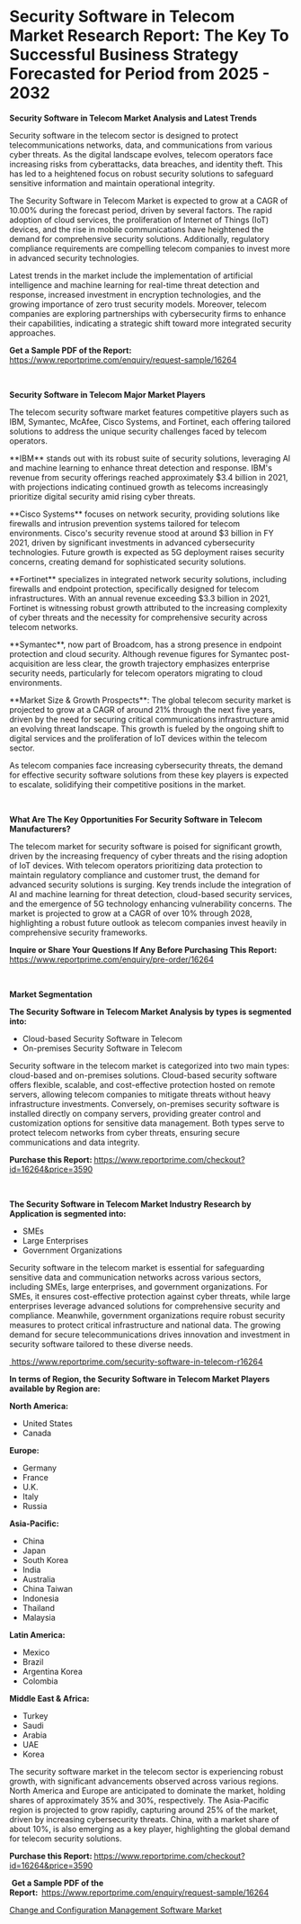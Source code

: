 <p><h1>Security Software in Telecom Market Research Report: The Key To Successful Business Strategy Forecasted for Period from 2025 - 2032</h1></p><p><strong>Security Software in Telecom Market Analysis and Latest Trends</strong></p>
<p><p>Security software in the telecom sector is designed to protect telecommunications networks, data, and communications from various cyber threats. As the digital landscape evolves, telecom operators face increasing risks from cyberattacks, data breaches, and identity theft. This has led to a heightened focus on robust security solutions to safeguard sensitive information and maintain operational integrity.</p><p>The Security Software in Telecom Market is expected to grow at a CAGR of 10.00% during the forecast period, driven by several factors. The rapid adoption of cloud services, the proliferation of Internet of Things (IoT) devices, and the rise in mobile communications have heightened the demand for comprehensive security solutions. Additionally, regulatory compliance requirements are compelling telecom companies to invest more in advanced security technologies.</p><p>Latest trends in the market include the implementation of artificial intelligence and machine learning for real-time threat detection and response, increased investment in encryption technologies, and the growing importance of zero trust security models. Moreover, telecom companies are exploring partnerships with cybersecurity firms to enhance their capabilities, indicating a strategic shift toward more integrated security approaches.</p></p>
<p><strong>Get a Sample PDF of the Report:&nbsp;</strong> <a href="https://www.reportprime.com/enquiry/request-sample/16264?utm_campaign=3558&utm_medium=2&utm_source=Github&utm_content=ia&utm_term=20032025&utm_id=security-software-in-telecom">https://www.reportprime.com/enquiry/request-sample/16264</a></p>
<p>&nbsp;</p>
<p><strong>Security Software in Telecom Major Market Players</strong></p>
<p><p>The telecom security software market features competitive players such as IBM, Symantec, McAfee, Cisco Systems, and Fortinet, each offering tailored solutions to address the unique security challenges faced by telecom operators.</p><p>**IBM** stands out with its robust suite of security solutions, leveraging AI and machine learning to enhance threat detection and response. IBM's revenue from security offerings reached approximately $3.4 billion in 2021, with projections indicating continued growth as telecoms increasingly prioritize digital security amid rising cyber threats.</p><p>**Cisco Systems** focuses on network security, providing solutions like firewalls and intrusion prevention systems tailored for telecom environments. Cisco's security revenue stood at around $3 billion in FY 2021, driven by significant investments in advanced cybersecurity technologies. Future growth is expected as 5G deployment raises security concerns, creating demand for sophisticated security solutions.</p><p>**Fortinet** specializes in integrated network security solutions, including firewalls and endpoint protection, specifically designed for telecom infrastructures. With an annual revenue exceeding $3.3 billion in 2021, Fortinet is witnessing robust growth attributed to the increasing complexity of cyber threats and the necessity for comprehensive security across telecom networks.</p><p>**Symantec**, now part of Broadcom, has a strong presence in endpoint protection and cloud security. Although revenue figures for Symantec post-acquisition are less clear, the growth trajectory emphasizes enterprise security needs, particularly for telecom operators migrating to cloud environments.</p><p>**Market Size & Growth Prospects**: The global telecom security market is projected to grow at a CAGR of around 21% through the next five years, driven by the need for securing critical communications infrastructure amid an evolving threat landscape. This growth is fueled by the ongoing shift to digital services and the proliferation of IoT devices within the telecom sector.</p><p>As telecom companies face increasing cybersecurity threats, the demand for effective security software solutions from these key players is expected to escalate, solidifying their competitive positions in the market.</p></p>
<p>&nbsp;</p>
<p><strong>What Are The Key Opportunities For Security Software in Telecom Manufacturers?</strong></p>
<p><p>The telecom market for security software is poised for significant growth, driven by the increasing frequency of cyber threats and the rising adoption of IoT devices. With telecom operators prioritizing data protection to maintain regulatory compliance and customer trust, the demand for advanced security solutions is surging. Key trends include the integration of AI and machine learning for threat detection, cloud-based security services, and the emergence of 5G technology enhancing vulnerability concerns. The market is projected to grow at a CAGR of over 10% through 2028, highlighting a robust future outlook as telecom companies invest heavily in comprehensive security frameworks.</p></p>
<p><strong>Inquire or Share Your Questions If Any Before Purchasing This Report:</strong> <a href="https://www.reportprime.com/enquiry/pre-order/16264?utm_campaign=3558&utm_medium=2&utm_source=Github&utm_content=ia&utm_term=20032025&utm_id=security-software-in-telecom">https://www.reportprime.com/enquiry/pre-order/16264</a></p>
<p>&nbsp;</p>
<p><strong>Market Segmentation</strong></p>
<p><strong>The Security Software in Telecom Market Analysis by types is segmented into:</strong></p>
<p><ul><li>Cloud-based Security Software in Telecom</li><li>On-premises Security Software in Telecom</li></ul></p>
<p><p>Security software in the telecom market is categorized into two main types: cloud-based and on-premises solutions. Cloud-based security software offers flexible, scalable, and cost-effective protection hosted on remote servers, allowing telecom companies to mitigate threats without heavy infrastructure investments. Conversely, on-premises security software is installed directly on company servers, providing greater control and customization options for sensitive data management. Both types serve to protect telecom networks from cyber threats, ensuring secure communications and data integrity.</p></p>
<p><strong>Purchase this Report:&nbsp;</strong><a href="https://www.reportprime.com/checkout?id=16264&price=3590&utm_campaign=3558&utm_medium=2&utm_source=Github&utm_content=ia&utm_term=20032025&utm_id=security-software-in-telecom">https://www.reportprime.com/checkout?id=16264&price=3590</a></p>
<p>&nbsp;</p>
<p><strong>The Security Software in Telecom Market Industry Research by Application is segmented into:</strong></p>
<p><ul><li>SMEs</li><li>Large Enterprises</li><li>Government Organizations</li></ul></p>
<p><p>Security software in the telecom market is essential for safeguarding sensitive data and communication networks across various sectors, including SMEs, large enterprises, and government organizations. For SMEs, it ensures cost-effective protection against cyber threats, while large enterprises leverage advanced solutions for comprehensive security and compliance. Meanwhile, government organizations require robust security measures to protect critical infrastructure and national data. The growing demand for secure telecommunications drives innovation and investment in security software tailored to these diverse needs.</p></p>
<p><a href="https://www.reportprime.com/security-software-in-telecom-r16264?utm_campaign=3558&utm_medium=2&utm_source=Github&utm_content=ia&utm_term=20032025&utm_id=security-software-in-telecom">&nbsp;https://www.reportprime.com/security-software-in-telecom-r16264</a></p>
<p><strong>In terms of Region, the Security Software in Telecom Market Players available by Region are:</strong></p>
<p>
    <p> <strong> North America: </strong>
        <ul>
            <li>United States</li>
            <li>Canada</li>
        </ul>
        </p> 
    <p> <strong> Europe: </strong>
        <ul>
            <li>Germany</li>
            <li>France</li>
            <li>U.K.</li>
            <li>Italy</li>
            <li>Russia</li>
        </ul>
        </p> 
    <p> <strong> Asia-Pacific: </strong>
        <ul>
            <li>China</li>
            <li>Japan</li>
            <li>South Korea</li>
            <li>India</li>
            <li>Australia</li>
            <li>China Taiwan</li>
            <li>Indonesia</li>
            <li>Thailand</li>
            <li>Malaysia</li>
        </ul>
        </p> 
    <p> <strong> Latin America: </strong>
        <ul>
            <li>Mexico</li>
            <li>Brazil</li>
            <li>Argentina Korea</li>
            <li>Colombia</li>
        </ul>
        </p> 
    <p> <strong> Middle East & Africa: </strong>
        <ul>
            <li>Turkey</li>
            <li>Saudi</li>
            <li>Arabia</li>
            <li>UAE</li>
            <li>Korea</li>
        </ul>
    </p>
    </p>
<p><p>The security software market in the telecom sector is experiencing robust growth, with significant advancements observed across various regions. North America and Europe are anticipated to dominate the market, holding shares of approximately 35% and 30%, respectively. The Asia-Pacific region is projected to grow rapidly, capturing around 25% of the market, driven by increasing cybersecurity threats. China, with a market share of about 10%, is also emerging as a key player, highlighting the global demand for telecom security solutions.</p></p>
<p><strong>Purchase this Report: </strong><a href="https://www.reportprime.com/checkout?id=16264&price=3590&utm_campaign=3558&utm_medium=2&utm_source=Github&utm_content=ia&utm_term=20032025&utm_id=security-software-in-telecom">https://www.reportprime.com/checkout?id=16264&price=3590</a></p>
<p>&nbsp;<strong>Get a Sample PDF of the Report:&nbsp;&nbsp;</strong><a href="https://www.reportprime.com/enquiry/request-sample/16264?utm_campaign=3558&utm_medium=2&utm_source=Github&utm_content=ia&utm_term=20032025&utm_id=security-software-in-telecom">https://www.reportprime.com/enquiry/request-sample/16264</a></p>
<p><strong></strong></p>
<p><p><a href="https://github.com/tineamonaya/Market-Research-Report-List-1/blob/main/change-and-configuration-management-software-market.md?utm_campaign=3558&utm_medium=2&utm_source=Github&utm_content=ia&utm_term=20032025&utm_id=security-software-in-telecom">Change and Configuration Management Software Market</a></p></p>
